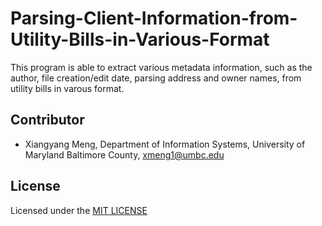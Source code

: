 # Parsing-Client-Information-from-Utility-Bills-in-Various-Format
This program is able to extract various metadata information, such as the author, file creation/edit date, parsing address and owner names, from utility bills in varous format.

## Contributor
* Xiangyang Meng, Department of Information Systems, University of Maryland Baltimore County, <xmeng1@umbc.edu>

## License
  Licensed under the [MIT LICENSE](LICENSE)
